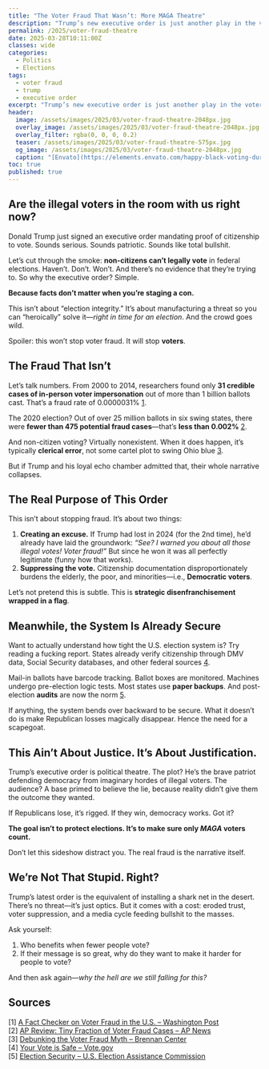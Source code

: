 ```yaml
---
title: "The Voter Fraud That Wasn’t: More MAGA Theatre"
description: "Trump’s new executive order is just another play in the voter fraud fantasy league."
permalink: /2025/voter-fraud-theatre
date: 2025-03-28T10:11:00Z
classes: wide
categories:
  - Politics
  - Elections
tags:
  - voter fraud
  - trump
  - executive order
excerpt: "Trump’s new executive order is just another play in the voter fraud fantasy league."
header:
  image: /assets/images/2025/03/voter-fraud-theatre-2048px.jpg
  overlay_image: /assets/images/2025/03/voter-fraud-theatre-2048px.jpg
  overlay_filter: rgba(0, 0, 0, 0.2)
  teaser: /assets/images/2025/03/voter-fraud-theatre-575px.jpg
  og_image: /assets/images/2025/03/voter-fraud-theatre-2048px.jpg
  caption: "[Envato](https://elements.envato.com/happy-black-voting-during-united-states-of-america-U8TFCXP)"
toc: true
published: true
---
```

## Are the illegal voters in the room with us right now?

Donald Trump just signed an executive order mandating proof of citizenship to vote. Sounds serious. Sounds patriotic. Sounds like total bullshit.

Let’s cut through the smoke: **non-citizens can’t legally vote** in federal elections. Haven’t. Don’t. Won’t. And there’s no evidence that they’re trying to. So why the executive order? Simple.

**Because facts don’t matter when you’re staging a con.**

This isn’t about “election integrity.” It’s about manufacturing a threat so you can “heroically” solve it—*right in time for an election*. And the crowd goes wild.

Spoiler: this won’t stop voter fraud. It will stop **voters**.

## The Fraud That Isn’t

Let’s talk numbers. From 2000 to 2014, researchers found only **31 credible cases of in-person voter impersonation** out of more than 1 billion ballots cast. That’s a fraud rate of 0.0000031% [1](https://www.washingtonpost.com/news/wonk/wp/2014/08/06/a-fact-checker-on-voter-fraud-in-the-u-s-it-doesnt-exist/).

The 2020 election? Out of over 25 million ballots in six swing states, there were **fewer than 475 potential fraud cases**—that’s **less than 0.002%** [2](https://apnews.com/article/voter-fraud-2020-election-investigation-6c8612b93e6c2a6d9d0a13a570d01279).

And non-citizen voting? Virtually nonexistent. When it does happen, it’s typically **clerical error**, not some cartel plot to swing Ohio blue [3](https://www.brennancenter.org/our-work/research-reports/debunking-voter-fraud-myth).

But if Trump and his loyal echo chamber admitted that, their whole narrative collapses.

## The Real Purpose of This Order

This isn’t about stopping fraud. It’s about two things:

1. **Creating an excuse.** If Trump had lost in 2024 (for the 2nd time), he’d already have laid the groundwork: *“See? I warned you about all those illegal votes! Voter fraud!”* But since he won it was all perfectly legitimate (funny how that works).
2. **Suppressing the vote.** Citizenship documentation disproportionately burdens the elderly, the poor, and minorities—i.e., **Democratic voters**.

Let’s not pretend this is subtle. This is **strategic disenfranchisement wrapped in a flag**.

## Meanwhile, the System Is Already Secure

Want to actually understand how tight the U.S. election system is? Try reading a fucking report. States already verify citizenship through DMV data, Social Security databases, and other federal sources [4](https://vote.gov/your-vote-is-safe).

Mail-in ballots have barcode tracking. Ballot boxes are monitored. Machines undergo pre-election logic tests. Most states use **paper backups**. And post-election **audits** are now the norm [5](https://www.eac.gov/voters/election-security).

If anything, the system bends over backward to be secure. What it doesn’t do is make Republican losses magically disappear. Hence the need for a scapegoat.

## This Ain’t About Justice. It’s About Justification.

Trump’s executive order is political theatre. The plot? He’s the brave patriot defending democracy from imaginary hordes of illegal voters. The audience? A base primed to believe the lie, because reality didn’t give them the outcome they wanted.

If Republicans lose, it’s rigged. If they win, democracy works. Got it?

**The goal isn’t to protect elections. It’s to make sure only *MAGA* voters count.**

Don’t let this sideshow distract you. The real fraud is the narrative itself.

## We’re Not That Stupid. Right?

Trump’s latest order is the equivalent of installing a shark net in the desert. There’s no threat—it’s just optics. But it comes with a cost: eroded trust, voter suppression, and a media cycle feeding bullshit to the masses.

Ask yourself: 
1. Who benefits when fewer people vote?
2. If their message is so great, why do they want to make it harder for people to vote?

And then ask again—*why the hell are we still falling for this?*

## Sources
<a name="sources"></a>
[1] <a href="https://www.washingtonpost.com/news/wonk/wp/2014/08/06/a-fact-checker-on-voter-fraud-in-the-u-s-it-doesnt-exist/">A Fact Checker on Voter Fraud in the U.S. – Washington Post</a>  
[2] <a href="https://apnews.com/article/voter-fraud-2020-election-investigation-6c8612b93e6c2a6d9d0a13a570d01279">AP Review: Tiny Fraction of Voter Fraud Cases – AP News</a>  
[3] <a href="https://www.brennancenter.org/our-work/research-reports/debunking-voter-fraud-myth">Debunking the Voter Fraud Myth – Brennan Center</a>  
[4] <a href="https://vote.gov/your-vote-is-safe">Your Vote is Safe – Vote.gov</a>  
[5] <a href="https://www.eac.gov/voters/election-security">Election Security – U.S. Election Assistance Commission</a>